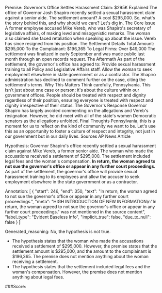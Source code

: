 
Premise:
Governor's Office Settles Harassment Claim: $295K Explained
The office of Governor Josh Shapiro recently settled a sexual harassment claim against a senior aide. The settlement amount? A cool $295,000. So, what's the story behind this, and why should we care? Let's dig in.
The Core Issue
A former employee accused Mike Vereb, who was Shapiro's secretary of legislative affairs, of making lewd and misogynistic remarks. The woman also claimed she faced retaliation when speaking up about the issue. Vereb has since resigned from his position.
The Settlement Details
Total Amount: $295,000
To the Complainant: $196,365
To Legal Firms: Over $49,000
The settlement was finalized in early September and was made public last month through an open records request.
The Aftermath
As part of the settlement, the governor's office has agreed to:
Provide sexual harassment training to all Policy and Legislative Affairs staff.
Allow the woman to seek employment elsewhere in state government or as a contractor.
The Shapiro administration has declined to comment further on the case, citing the settlement's terms.
Why This Matters
Think carefully, Pennsylvania. This isn't just about one case or person; it's about the culture within our government offices. People should be treated with respect and dignity regardless of their position, ensuring everyone is treated with respect and dignity irrespective of their status.
The Governor's Response
Governor Shapiro has largely avoided commenting on the allegations and Vereb's resignation. However, he did meet with all of the state's women Democratic senators as the allegations unfolded.
Final Thoughts
Pennsylvania, this is a moment for us to reflect on the kind of community we want to be. Let's use this as an opportunity to foster a culture of respect and integrity, not just in our government but in our daily lives.
Sources
AP News Article

Hypothesis:
Governor Shapiro's office recently settled a sexual harassment claim against Mike Vereb, a former senior aide. The woman who made the accusations received a settlement of $295,000. The settlement included legal fees and the woman's compensation. **In return, the woman agreed to not sue the governor's office or appear in any further court proceedings.** As part of the settlement, the governor's office will provide sexual harassment training to its employees and allow the accuser to seek employment elsewhere in the state government or as a contractor.

Annotation:
[
  {
    "start": 246,
    "end": 350,
    "text": "In return, the woman agreed to not sue the governor's office or appear in any further court proceedings.",
    "meta": "HIGH INTRODUCTION OF NEW INFORMATION\n\"In return, the woman agreed to not sue the governor's office or appear in any further court proceedings.\" was not mentioned in the source content",
    "label_type": "Evident Baseless Info",
    "implicit_true": false,
    "due_to_null": false
  }
]

Generated_reasoning:
No, the hypothesis is not true. 
- The hypothesis states that the woman who made the accusations received a settlement of $295,000. However, the premise states that the settlement amount is $295,000, and the amount to the complainant is $196,365. The premise does not mention anything about the woman receiving a settlement. 
- The hypothesis states that the settlement included legal fees and the woman's compensation. However, the premise does not mention anything about legal fees.

###Score:
